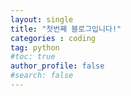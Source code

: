 ```yaml
---
layout: single
title: "첫번째 블로그입니다!"
categories : coding
tag: python
#toc: true
author_profile: false 
#search: false
---
```

